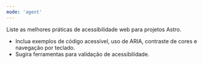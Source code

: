 ```yaml
---
mode: 'agent'
---
```

Liste as melhores práticas de acessibilidade web para projetos Astro.
- Inclua exemplos de código acessível, uso de ARIA, contraste de cores e navegação por teclado.
- Sugira ferramentas para validação de acessibilidade.
